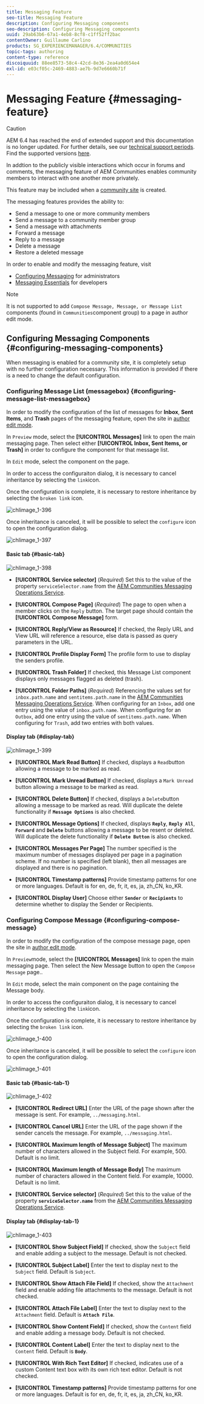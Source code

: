 ```yaml
---
title: Messaging Feature
seo-title: Messaging Feature
description: Configuring Messaging components
seo-description: Configuring Messaging components
uuid: 29ab63b6-67a1-4eb8-8cf8-c1ff52ff2bac
contentOwner: Guillaume Carlino
products: SG_EXPERIENCEMANAGER/6.4/COMMUNITIES
topic-tags: authoring
content-type: reference
discoiquuid: 88ee8573-58c4-42cd-8e36-2ea4a0d654e4
exl-id: e03cf05c-2469-4883-ae7b-9d7e6660b71f
---
```

# Messaging Feature {#messaging-feature}

>[!CAUTION]
>
>AEM 6.4 has reached the end of extended support and this documentation is no longer updated. For further details, see our [technical support periods](https://helpx.adobe.com/support/programs/eol-matrix.html). Find the supported versions [here](https://experienceleague.adobe.com/docs/).

In addtion to the publicly visible interactions which occur in forums and comments, the messaging feature of AEM Communities enables community members to interact with one another more privately.

This feature may be included when a [community site](overview.md#communitiessites) is created.

The messaging features provides the ability to:

* Send a message to one or more community members
* Send a message to a community member group
* Send a message with attachments
* Forward a message
* Reply to a message
* Delete a message
* Restore a deleted message

In order to enable and modify the messaging feature, visit

* [Configuring Messaging](messaging.md) for administrators
* [Messaging Essentials](essentials-messaging.md) for developers

>[!NOTE]
>
>It is not supported to add `Compose Message, Message, or Message List` components (found in `Communities`component group) to a page in author edit mode.

## Configuring Messaging Components {#configuring-messaging-components}

When messaging is enabled for a community site, it is completely setup with no further configuration necessary. This information is provided if there is a need to change the default configuration.

### Configuring Message List (messagebox) {#configuring-message-list-messagebox}

In order to modify the configuration of the list of messages for **Inbox**, **Sent Items**, and **Trash** pages of the messaging feature, open the site in [author edit mode](sites-console.md#authoring-site-content).

In `Preview` mode, select the **[!UICONTROL Messages]** link to open the main messaging page. Then select either **[!UICONTROL Inbox, Sent Items, or Trash]** in order to configure the component for that message list.

In `Edit` mode, select the component on the page.

In order to access the configuraiton dialog, it is necessary to cancel inheritance by selecting the `link`icon.

Once the configuration is complete, it is necessary to restore inheritance by selecting the `broken link` icon.

![chlimage_1-396](assets/chlimage_1-396.png)

Once inheritance is canceled, it will be possible to select the `configure` icon to open the configuration dialog.

![chlimage_1-397](assets/chlimage_1-397.png)

#### Basic tab {#basic-tab}

![chlimage_1-398](assets/chlimage_1-398.png)

* **[!UICONTROL Service selector]** 
  (*Required*) Set this to the value of the property `serviceSelector.name` from the [AEM Communities Messaging Operations Service](messaging.md#messaging-operations-service).

* **[!UICONTROL Compose Page]** 
  (*Required*) The page to open when a member clicks on the `Reply` button. The target page should contain the **[!UICONTROL Compose Message]** form.

* **[!UICONTROL Reply/View as Resource]** 
  If checked, the Reply URL and View URL will reference a resource, else data is passed as query parameters in the URL.

* **[!UICONTROL Profile Display Form]** 
  The profile form to use to display the senders profile.

* **[!UICONTROL Trash Folder]** 
  If checked, this Message List component displays only messages flagged as deleted (trash).

* **[!UICONTROL Folder Paths]** 
  (*Required*) Referencing the values set for `inbox.path.name` and `sentitems.path.name` in the [AEM Communities Messaging Operations Service](messaging.md#messaging-operations-service). When configuring for an `Inbox`, add one entry using the value of `inbox.path.name`. When configuring for an `Outbox`, add one entry using the value of `sentitems.path.name`. When configuring for `Trash`, add two entries with both values.

#### Display tab {#display-tab}

![chlimage_1-399](assets/chlimage_1-399.png)

* **[!UICONTROL Mark Read Button]** 
  If checked, displays a `Read`button allowing a message to be marked as read.

* **[!UICONTROL Mark Unread Button]** 
  If checked, displays a `Mark Unread` button allowing a message to be marked as read.

* **[!UICONTROL Delete Button]** 
  If checked, displays a `Delete`button allowing a message to be marked as read. Will duplicate the delete functionality if **`Message Options`** is also checked.

* **[!UICONTROL Message Options]** 
  If checked, displays **`Reply`**, **`Reply All`**, **`Forward`** and **`Delete`** buttons allowing a message to be resent or deleted. Will duplicate the delete functionality if **`Delete Button`** is also checked.

* **[!UICONTROL Messages Per Page]** 
  The number specified is the maximum number of messages displayed per page in a pagination scheme. If no number is specified (left blank), then all messages are displayed and there is no pagination.

* **[!UICONTROL Timestamp patterns]** 
  Provide timestamp patterns for one or more languages. Default is for en, de, fr, it, es, ja, zh_CN, ko_KR.

* **[!UICONTROL Display User]** 
  Choose either **`Sender`** or **`Recipients`** to determine whether to display the Sender or Recipients.

### Configuring Compose Message {#configuring-compose-message}

In order to modify the configuration of the compose message page, open the site in [author edit mode](sites-console.md#authoring-site-content).

In `Preview`mode, select the **[!UICONTROL Messages]** link to open the main messaging page. Then select the New Message button to open the `Compose Message` page..

In `Edit` mode, select the main component on the page containing the Message body.

In order to access the configuraiton dialog, it is necessary to cancel inheritance by selecting the `link`icon.

Once the configuration is complete, it is necessary to restore inheritance by selecting the `broken link` icon.

![chlimage_1-400](assets/chlimage_1-400.png)

Once inheritance is canceled, it will be possible to select the `configure` icon to open the configuration dialog.

![chlimage_1-401](assets/chlimage_1-401.png)

#### Basic tab {#basic-tab-1}

![chlimage_1-402](assets/chlimage_1-402.png)

* **[!UICONTROL Redirect URL]** 
  Enter the URL of the page shown after the message is sent. For example, `../messaging.html`.

* **[!UICONTROL Cancel URL]** 
  Enter the URL of the page shown if the sender cancels the message. For example, `../messaging.html`.

* **[!UICONTROL Maximum length of Message Subject]** 
  The maximum number of characters allowed in the Subject field. For example, 500. Default is no limit.

* **[!UICONTROL Maximum length of Message Body]** 
  The maximum number of characters allowed in the Content field. For example, 10000. Default is no limit.

* **[!UICONTROL Service selector]** 
  (*Required*) Set this to the value of the property **`serviceSelector.name`** from the [AEM Communities Messaging Operations Service](messaging.md#messaging-operations-service).

#### Display tab {#display-tab-1}

![chlimage_1-403](assets/chlimage_1-403.png)

* **[!UICONTROL Show Subject Field]** 
  If checked, show the `Subject` field and enable adding a subject to the message. Default is not checked.

* **[!UICONTROL Subject Label]** 
  Enter the text to display next to the `Subject` field. Default is `Subject`.

* **[!UICONTROL Show Attach File Field]** 
  If checked, show the `Attachment` field and enable adding file attachments to the message. Default is not checked.

* **[!UICONTROL Attach File Label]** 
  Enter the text to display next to the `Attachment` field. Default is **`Attach File`**.

* **[!UICONTROL Show Content Field]** 
  If checked, show the `Content` field and enable adding a message body. Default is not checked.

* **[!UICONTROL Content Label]** 
  Enter the text to display next to the `Content` field. Default is **`Body`**.

* **[!UICONTROL With Rich Text Editor]** 
  If checked, indicates use of a custom Content text box with its own rich text editor. Default is not checked.

* **[!UICONTROL Timestamp patterns]** 
  Provide timestamp patterns for one or more languages. Default is for en, de, fr, it, es, ja, zh_CN, ko_KR.

